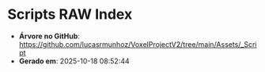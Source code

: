 # Scripts RAW Index

- **Árvore no GitHub**: https://github.com/lucasrmunhoz/VoxelProjectV2/tree/main/Assets/_Script
- **Gerado em**: 2025-10-18 08:52:44

